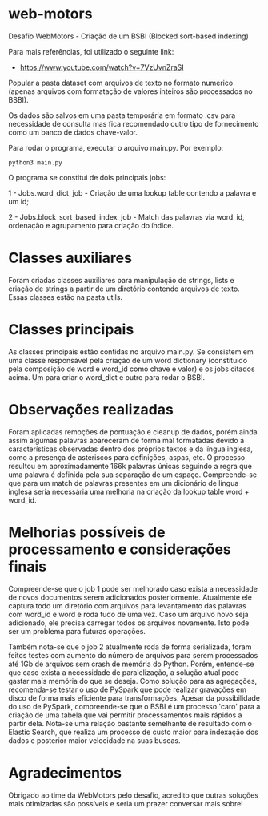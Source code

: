 # web-motors
Desafio WebMotors - Criação de um BSBI (Blocked sort-based indexing)

Para mais referências, foi utilizado o seguinte link:
 - https://www.youtube.com/watch?v=7VzUvnZraSI

Popular a pasta dataset com arquivos de texto no formato numerico (apenas arquivos com formatação de valores inteiros são processados no BSBI).

Os dados são salvos em uma pasta temporária em formato .csv para necessidade de consulta mas fica recomendado outro tipo de fornecimento como um banco de dados chave-valor.

Para rodar o programa, executar o arquivo main.py. Por exemplo:
```console
python3 main.py
```

O programa se constitui de dois principais jobs:

1 - Jobs.word_dict_job - Criação de uma lookup table contendo a palavra e um id;

2 - Jobs.block_sort_based_index_job - Match das palavras via word_id, ordenação e agrupamento para criação do índice.

# Classes auxiliares

Foram criadas classes auxiliares para manipulação de strings, lists e criação de strings a partir de um diretório contendo arquivos de texto. Essas classes estão na pasta utils.

# Classes principais

As classes principais estão contidas no arquivo main.py. Se consistem em uma classe responsável pela criação de um word dictionary (constituído pela composição de word e word_id como chave e valor) e os jobs citados acima. Um para criar o word_dict e outro para rodar o BSBI.

# Observações realizadas
Foram aplicadas remoções de pontuação e cleanup de dados, porém ainda assim algumas palavras apareceram de forma mal formatadas devido a características observadas dentro dos próprios textos e da língua inglesa, como a presença de asteriscos para definições, aspas, etc. O processo resultou em aproximadamente 166k palavras únicas seguindo a regra que uma palavra é definida pela sua separação de um espaço. Compreende-se que para um match de palavras presentes em um dicionário de língua inglesa seria necessária uma melhoria na criação da lookup table word + word_id.

# Melhorias possíveis de processamento e considerações finais
Compreende-se que o job 1 pode ser melhorado caso exista a necessidade de novos documentos serem adicionados posteriormente. Atualmente ele captura todo um diretório com arquivos para levantamento das palavras com word_id e word e roda tudo de uma vez. Caso um arquivo novo seja adicionado, ele precisa carregar todos os arquivos novamente. Isto pode ser um problema para futuras operações.

Também nota-se que o job 2 atualmente roda de forma serializada, foram feitos testes com aumento do número de arquivos para serem processados até 1Gb de arquivos sem crash de memória do Python. Porém, entende-se que caso exista a necessidade de paralelização, a solução atual pode gastar mais memória do que se deseja. Como solução para as agregações, recomenda-se testar o uso de PySpark que pode realizar gravações em disco de forma mais eficiente para transformações. Apesar da possibilidade do uso de PySpark, compreende-se que o BSBI é um processo 'caro' para a criação de uma tabela que vai permitir processamentos mais rápidos a partir dela. Nota-se uma relação bastante semelhante de resultado com o Elastic Search, que realiza um processo de custo maior para indexação dos dados e posterior maior velocidade na suas buscas.

# Agradecimentos

Obrigado ao time da WebMotors pelo desafio, acredito que outras soluções mais otimizadas são possíveis e seria um prazer conversar mais sobre!
